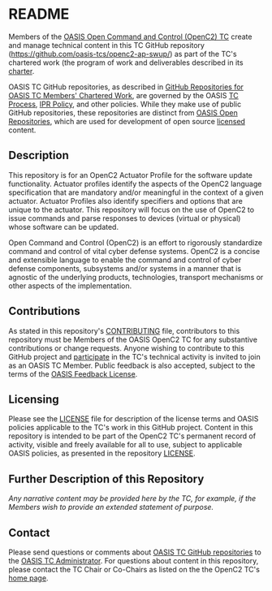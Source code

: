 # README

Members of the [OASIS Open Command and Control (OpenC2) TC](https://www.oasis-open.org/committees/openc2/) create and manage technical content in this TC GitHub repository (https://github.com/oasis-tcs/openc2-ap-swup/) as part of the TC's chartered work (the program of work and deliverables described in its [charter](https://www.oasis-open.org/committees/openc2/charter.php).

OASIS TC GitHub repositories, as described in [GitHub Repositories for OASIS TC Members' Chartered Work](https://www.oasis-open.org/resources/tcadmin/github-repositories-for-oasis-tc-members-chartered-work), are governed by the OASIS [TC Process](https://www.oasis-open.org/policies-guidelines/tc-process), [IPR Policy](https://www.oasis-open.org/policies-guidelines/ipr), and other policies. While they make use of public GitHub repositories, these repositories are distinct from [OASIS Open Repositories](https://www.oasis-open.org/resources/open-repositories), which are used for development of open source [licensed](https://www.oasis-open.org/resources/open-repositories/licenses) content.

## Description

This repository is for an OpenC2 Actuator Profile for the software update functionality. Actuator profiles identify the aspects of the OpenC2 language specification that are mandatory and/or meaningful in the context of a given actuator. Actuator Profiles also identify specifiers and options that are unique to the actuator. This repository will focus on the use of OpenC2 to issue commands and parse responses to devices (virtual or physical) whose software can be updated.

Open Command and Control (OpenC2) is an effort to rigorously standardize command and control of vital cyber defense systems. OpenC2 is a concise and extensible language to enable the command and control of cyber defense components, subsystems and/or systems in a manner that is agnostic of the underlying products, technologies, transport mechanisms or other aspects of the implementation.

## Contributions

As stated in this repository's [CONTRIBUTING](https://github.com/oasis-tcs/openc2-ap-swup/blob/main/CONTRIBUTING.md) file, contributors to this repository must be Members of the OASIS OpenC2 TC for any substantive contributions or change requests. Anyone wishing to contribute to this GitHub project and [participate](https://www.oasis-open.org/join/participation-instructions) in the TC's technical activity is invited to join as an OASIS TC Member. Public feedback is also accepted, subject to the terms of the [OASIS Feedback License](https://www.oasis-open.org/policies-guidelines/ipr#appendixa). 

## Licensing

Please see the [LICENSE](https://github.com/oasis-tcs/openc2-ap-swup/blob/main/LICENSE.md) file for description of the license terms and OASIS policies applicable to the TC's work in this GitHub project. Content in this repository is intended to be part of the OpenC2 TC's permanent record of activity, visible and freely available for all to use, subject to applicable OASIS policies, as presented in the repository [LICENSE](https://github.com/oasis-tcs/openc2-ap-swup/blob/main/LICENSE.md). 

## Further Description of this Repository

_Any narrative content may be provided here by the TC, for example, if the Members wish to provide an extended statement of purpose._

## Contact

Please send questions or comments about [OASIS TC GitHub repositories](https://www.oasis-open.org/resources/tcadmin/github-repositories-for-oasis-tc-members-chartered-work) to the [OASIS TC Administrator](mailto:tc-admin@oasis-open.org).  For questions about content in this repository, please contact the TC Chair or Co-Chairs as listed on the the OpenC2 TC's [home page](https://www.oasis-open.org/committees/openc2/).
